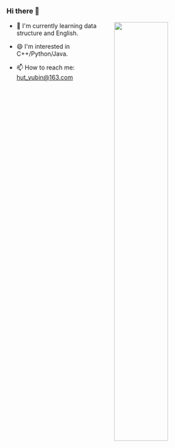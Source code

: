 ### Hi there 👋
<img src="https://github-readme-stats.vercel.app/api?username=Nate-yu" width=50% align="right">

- 🌱 I'm currently learning data structure and English.

- :smile: I'm interested in C++/Python/Java. 

- 📫 How to reach me: hut_yubin@163.com


<!-- [![Top Langs](https://github-readme-stats.vercel.app/api/top-langs/?username=Nate-yu&layout=compact)](https://github.com/anuraghazra/github-readme-stats)
**Nate-yu/Nate-yu** is a ✨ _special_ ✨ repository because its `README.md` (this file) appears on your GitHub profile.

Here are some ideas to get you started:

- 🔭 I’m currently working on ...

- 👯 I’m looking to collaborate on ...
- 🤔 I’m looking for help with ...
- 💬 Ask me about ...
- 📫 How to reach me: ...
- 😄 Pronouns: ...
- ⚡ Fun fact: ...
-->
